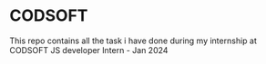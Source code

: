 # CODSOFT
This repo contains all the task i have done during my internship at CODSOFT JS developer Intern - Jan 2024
